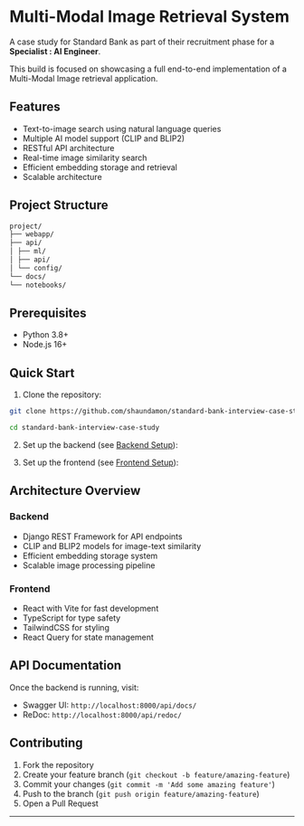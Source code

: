 # Multi-Modal Image Retrieval System

A case study for Standard Bank as part of their recruitment phase for a **Specialist : AI Engineer**.

This build is focused on showcasing a full end-to-end implementation of a Multi-Modal Image retrieval application.

## Features
- Text-to-image search using natural language queries
- Multiple AI model support (CLIP and BLIP2)
- RESTful API architecture
- Real-time image similarity search
- Efficient embedding storage and retrieval
- Scalable architecture 

## Project Structure

```bash
project/
├── webapp/ 
├── api/ 
│ ├── ml/ 
│ ├── api/ 
│ └── config/ 
└── docs/ 
└── notebooks/
```

## Prerequisites
- Python 3.8+
- Node.js 16+

## Quick Start

1. Clone the repository:

```bash
git clone https://github.com/shaundamon/standard-bank-interview-case-study.git

cd standard-bank-interview-case-study
```

2. Set up the backend (see [Backend Setup](api/README.md)):

3. Set up the frontend (see [Frontend Setup](webapp/README.md)):

## Architecture Overview

### Backend
- Django REST Framework for API endpoints
- CLIP and BLIP2 models for image-text similarity
- Efficient embedding storage system
- Scalable image processing pipeline

### Frontend
- React with Vite for fast development
- TypeScript for type safety
- TailwindCSS for styling
- React Query for state management

## API Documentation
Once the backend is running, visit:
- Swagger UI: `http://localhost:8000/api/docs/`
- ReDoc: `http://localhost:8000/api/redoc/`

## Contributing
1. Fork the repository
2. Create your feature branch (`git checkout -b feature/amazing-feature`)
3. Commit your changes (`git commit -m 'Add some amazing feature'`)
4. Push to the branch (`git push origin feature/amazing-feature`)
5. Open a Pull Request

---